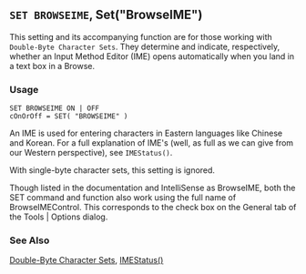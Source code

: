 ## `SET BROWSEIME`, Set("BrowseIME")

This setting and its accompanying function are for those working with `Double-Byte Character Sets`. They determine and indicate, respectively, whether an Input Method Editor (IME) opens automatically when you land in a text box in a Browse. 

### Usage

```foxpro
SET BROWSEIME ON | OFF
cOnOrOff = SET( "BROWSEIME" )
```

An IME is used for entering characters in Eastern languages like Chinese and Korean. For a full explanation of IME's (well, as full as we can give from our Western perspective), see `IMEStatus()`.

With single-byte character sets, this setting is ignored. 

Though listed in the documentation and IntelliSense as BrowseIME, both the SET command and function also work using the full name of BrowseIMEControl. This corresponds to the check box on the General tab of the Tools | Options dialog.

### See Also

[Double-Byte Character Sets](s4g665.md), [IMEStatus()](s4g696.md)